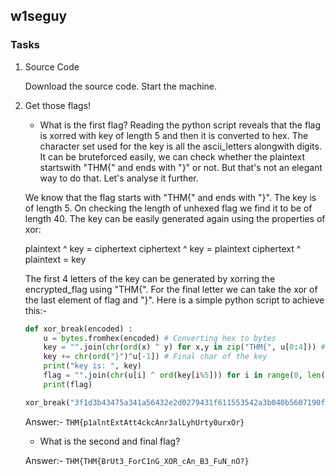 ## w1seguy

### Tasks

1. Source Code 

    Download the source code. Start the machine.

2. Get those flags!

    - What is the first flag?
    Reading the python script reveals that the flag is xorred with key of length 5 and then it is converted to hex. The character set used for the key is all the ascii_letters alongwith digits. It can be bruteforced easily, we can check whether the plaintext startswith "THM{" and ends with "}" or not. But that's not an elegant way to do that. Let's analyse it further.

    We know that the flag starts with "THM{" and ends with "}". The key is of length 5. On checking the length of unhexed flag we find it to be of length 40. The key can be easily generated again using the properties of xor:

    plaintext ^ key = ciphertext
    ciphertext ^ key = plaintext
    ciphertext ^ plaintext = key

    The first 4 letters of the key can be generated by xorring the encrypted_flag using "THM{". For the final letter we can take the xor of the last element of flag and "}". Here is a simple python script to achieve this:-

    ```python
    def xor_break(encoded) :
        u = bytes.fromhex(encoded) # Converting hex to bytes
        key = "".join(chr(ord(x) ^ y) for x,y in zip("THM{", u[0:4])) # First 4 chars of the key
        key += chr(ord("}")^u[-1]) # Final char of the key
        print("key is: ", key)
        flag = "".join(chr(u[i] ^ ord(key[i%5])) for i in range(0, len(u))) # Generating the flag
        print(flag)
    
    xor_break("3f1d3b43475a341a56432e2d0279431f611553542a3b040b5607190f506219210f0842192d394a4a");
    ```
    Answer:- `THM{p1alntExtAtt4ckcAnr3alLyhUrty0urxOr}`

    - What is the second and final flag?

    Answer:- `THM{THM{BrUt3_ForC1nG_XOR_cAn_B3_FuN_nO?}`



